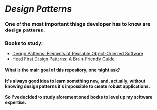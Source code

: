 # _Design Patterns_
### One of the most important things developer has to know are design patterns.
### Books to study:
* [Design Patterns: Elements of Reusable Object-Oriented Software](https://www.amazon.com/Design-Patterns-Object-Oriented-Addison-Wesley-Professional-ebook/dp/B000SEIBB8)
* [Head First Design Patterns: A Brain-Friendly Guide](https://www.amazon.com/Head-First-Design-Patterns-Brain-Friendly-ebook/dp/B00AA36RZY/ref=pd_sim_351_2?_encoding=UTF8&psc=1&refRID=MPZNFK8KARWAYCJFFHAA)


#### What is the main goal of this repository, one might ask?
#### It's always good idea to learn something new, and, actually, without knowing design patterns it's impossible to create robust applications.
#### So I've decided to study aforementioned books to level up my software expertise.
